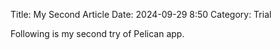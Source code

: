 Title: My Second Article
Date: 2024-09-29 8:50
Category: Trial

Following is my second try of Pelican app.